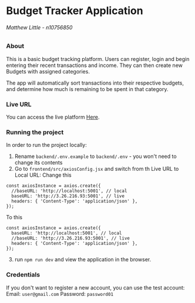 # Budget Tracker Application
###### Matthew Little - n10756850

### About
This is a basic budget tracking platform.
Users can register, login and begin entering their recent transactions and income.
They can then create new Budgets with assigned categories. 

The app will automatically sort transactions into their respective budgets, 
and determine how much is remaining to be spent in that category. 

### Live URL
You can access the live platform [Here](http://13.211.207.160/).

### Running the project
In order to run the project locally:
1. Rename `backend/.env.example` to `backend/.env` - you won't need to change its contents
2. Go to `frontend/src/axiosConfig.jsx` and switch from th Live URL to Local URL:
Change this
```
const axiosInstance = axios.create({
  //baseURL: 'http://localhost:5001', // local
  baseURL: 'http://3.26.216.93:5001', // live
  headers: { 'Content-Type': 'application/json' },
});
```
To this
```
const axiosInstance = axios.create({
  baseURL: 'http://localhost:5001', // local
  //baseURL: 'http://3.26.216.93:5001', // live
  headers: { 'Content-Type': 'application/json' },
});
```
3. run `npm run dev` and view the application in the browser.

### Credentials
If you don't want to register a new account, you can use the test account:
Email: `user@gmail.com`
Password: `password01`
